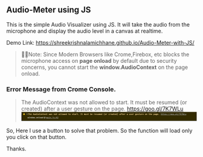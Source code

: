 ## Audio-Meter using JS
This is the simple Audio Visualizer using JS.
It will take the audio from the microphone and display the audio level in a canvas at realtime. 

Demo Link: https://shreekrishnalamichhane.github.io/Audio-Meter-with-JS/
> 🔴🔴Note: 
> Since Modern Browsers like Crome,Firebox, etc  blocks the microphone access on **page onload** by
> default due to security concerns, you cannot start the **window.AudioContext** on the page onload.

### Error Message from Crome Console.
>The AudioContext was not allowed to start. It must be resumed (or created) after a user gesture on 
>the page. https://goo.gl/7K7WLu
![Error](/images/error.png)

So, Here I use a button to solve that problem. So the function will load only you click on that button.


Thanks.
